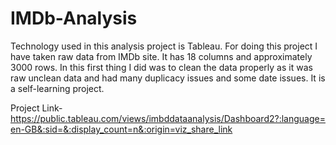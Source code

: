 # IMDb-Analysis
Technology used in this analysis project is Tableau. For doing this project I have taken raw data from IMDb site. It has 18 columns and approximately 3000 rows. In this first thing I did was to
clean the data properly as it was raw unclean data and had many duplicacy issues and some date issues. It is a self-learning project. 

Project Link-https://public.tableau.com/views/imbddataanalysis/Dashboard2?:language=en-GB&:sid=&:display_count=n&:origin=viz_share_link
